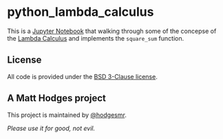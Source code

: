 # python_lambda_calculus

This is a [Jupyter Notebook](https://jupyter.org/) that walking through some of the concepse of the [Lambda Calculus](https://en.wikipedia.org/wiki/Lambda_calculus) and implements the `square_sum` function.

## License

All code is provided under the [BSD 3-Clause license](https://github.com/hodgesmr/python_lambda_calculus/blob/master/LICENSE).

## A Matt Hodges project

This project is maintained by [@hodgesmr](http://twitter.com/hodgesmr).

_Please use it for good, not evil._
